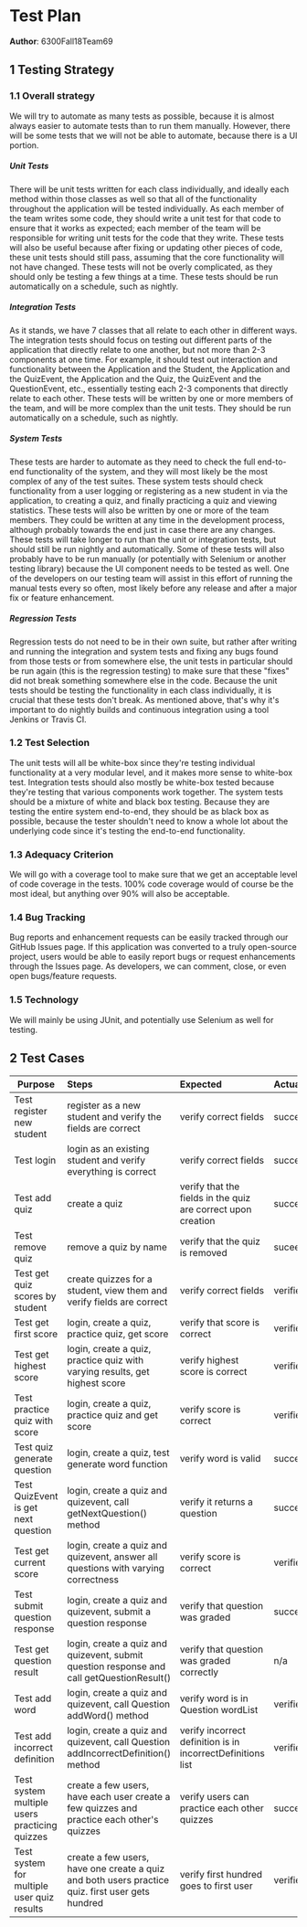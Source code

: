 # Test Plan

**Author**: 6300Fall18Team69

## 1 Testing Strategy

### 1.1 Overall strategy

We will try to automate as many tests as possible, because it is almost always easier to automate tests than to run them manually. However, there will be some tests that we will not be able to automate, because there is a UI portion. 

##### Unit Tests
There will be unit tests written for each class individually, and ideally each method within those classes as well so that all of the functionality throughout the application will be tested individually. As each member of the team writes some code, they should write a unit test for that code to ensure that it works as expected; each member of the team will be responsible for writing unit tests for the code that they write. These tests will also be useful because after fixing or updating other pieces of code, these unit tests should still pass, assuming that the core functionality will not have changed. These tests will not be overly complicated, as they should only be testing a few things at a time. These tests should be run automatically on a schedule, such as nightly.

##### Integration Tests
As it stands, we have 7 classes that all relate to each other in different ways. The integration tests should focus on testing out different parts of the application that directly relate to one another, but not more than 2-3 components at one time. For example, it should test out interaction and functionality between the Application and the Student, the Application and the QuizEvent, the Application and the Quiz, the QuizEvent and the QuestionEvent, etc., essentially testing each 2-3 components that directly relate to each other. These tests will be written by one or more members of the team, and will be more complex than the unit tests. They should be run automatically on a schedule, such as nightly.

##### System Tests
These tests are harder to automate as they need to check the full end-to-end functionality of the system, and they will most likely be the most complex of any of the test suites. These system tests should check functionality from a user logging or registering as a new student in via the application, to creating a quiz, and finally practicing a quiz and viewing statistics. These tests will also be written by one or more of the team members. They could be written at any time in the development process, although probably towards the end just in case there are any changes. These tests will take longer to run than the unit or integration tests, but should still be run nightly and automatically. Some of these tests will also probably have to be run manually (or potentially with Selenium or another testing library) because the UI component needs to be tested as well. One of the developers on our testing team will assist in this effort of running the manual tests every so often, most likely before any release and after a major fix or feature enhancement. 

##### Regression Tests
Regression tests do not need to be in their own suite, but rather after writing and running the integration and system tests and fixing any bugs found from those tests or from somewhere else, the unit tests in particular should be run again (this is the regression testing) to make sure that these "fixes" did not break something somewhere else in the code. Because the unit tests should be testing the functionality in each class individually, it is crucial that these tests don't break. As mentioned above, that's why it's important to do nightly builds and continuous integration using a tool Jenkins or Travis CI. 

### 1.2 Test Selection

The unit tests will all be white-box since they're testing individual functionality at a very modular level, and it makes more sense to white-box test. Integration tests should also mostly be white-box tested because they're testing that various components work together. The system tests should be a mixture of white and black box testing. Because they are testing the entire system end-to-end, they should be as black box as possible, because the tester shouldn't need to know a whole lot about the underlying code since it's testing the end-to-end functionality. 

### 1.3 Adequacy Criterion

We will go with a coverage tool to make sure that we get an acceptable level of code coverage in the tests. 100% code coverage would of course be the most ideal, but anything over 90% will also be acceptable. 

### 1.4 Bug Tracking

Bug reports and enhancement requests can be easily tracked through our GitHub Issues page. If this application was converted to a truly open-source project, users would be able to easily report bugs or request enhancements through the Issues page. As developers, we can comment, close, or even open bugs/feature requests. 

### 1.5 Technology

We will mainly be using JUnit, and potentially use Selenium as well for testing.

## 2 Test Cases

| Purpose | Steps | Expected | Actual | P/F
| ------- | :---- | :------- | :----- | :--
| Test register new student | register as a new student and verify the fields are correct | verify correct fields | succeeds | P |
| Test login | login as an existing student and verify everything is correct | verify correct fields | succeeds | P |
| Test add quiz | create a quiz | verify that the fields in the quiz are correct upon creation | succeeds | P | 
| Test remove quiz | remove a quiz by name | verify that the quiz is removed | suceeds | P |
| Test get quiz scores by student | create quizzes for a student, view them and verify fields are correct | verify correct fields| verified | P |
| Test get first score | login, create a quiz, practice quiz, get score | verify that score is correct | verified | P |
| Test get highest score | login, create a quiz, practice quiz with varying results, get highest score | verify highest score is correct | verified | P |
| Test practice quiz with score | login, create a quiz, practice quiz and get score | verify score is correct | verified | P |
| Test quiz generate question | login, create a quiz, test generate word function | verify word is valid | succeeds | P |
| Test QuizEvent is get next question | login, create a quiz and quizevent, call getNextQuestion() method | verify it returns a question | succeeds | P |
| Test get current score | login, create a quiz and quizevent, answer all questions with varying correctness | verify score is correct | verified | P |
| Test submit question response | login, create a quiz and quizevent, submit a question response | verify that question was graded | succeeds | P |
| Test get question result | login, create a quiz and quizevent, submit question response and call getQuestionResult() | verify that question was graded correctly | n/a | n/a |
| Test add word | login, create a quiz and quizevent, call Question addWord() method | verify word is in Question wordList | verified | P |
| Test add incorrect definition | login, create a quiz and quizevent, call Question addIncorrectDefinition() method | verify incorrect definition is in incorrectDefinitions list | verified | P |
| Test system multiple users practicing quizzes | create a few users, have each user create a few quizzes and practice each other's quizzes | verify users can practice each other quizzes | succeed | P |
| Test system for multiple user quiz results | create a few users, have one create a quiz and both users practice quiz. first user gets hundred | verify first hundred goes to first user | verified | P |
